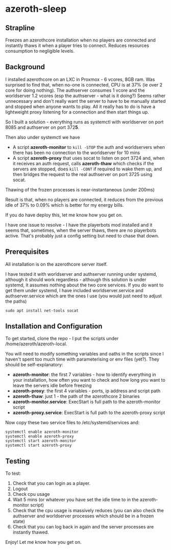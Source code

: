# azeroth-sleep

## Strapline
Freezes an azerothcore installation when no players are connected and instantly thaws it when a player tries to connect. Reduces resources consumption to negligible levels.

## Background
I installed azerothcore on an LXC in Proxmox - 6 vcores, 8GB ram. Was surprised to find that, when no-one is connected, CPU is at 37% (ie over 2 core for doing nothing). The authserver consumes 1 vcore and the worldserver 1.2 vcores (esp the authserver - what is it doing?) Seems rather unnecessary and don't really want the server to have to be manually started and stopped when anyone wants to play. All it really has to do is have a lightweight proxy listening for a connection and then start things up.

So I built a solution - everything runs as systemctl with worldserver on port 8085 and authserver on port 372**5**.

Then also under systemctl we have

- A script **azeroth-monitor** to `kill -STOP` the auth and worldservers when there has been no connection to the worldserver for 10 mins
- A script **azeroth-proxy** that uses socat to listen on port 3724 and, when it receives an auth request, calls **azeroth-thaw** which checks if the servers are stopped, does `kill -CONT` if required to wake them up, and then bridges the request to the real authserver on port 3725 using socat.
    
Thawing of the frozen processes is near-instantaneous (under 200ms)

Result is that, when no players are connected, it reduces from the previous idle of 37% to 0.09% which is better for my energy bills.

If you do have deploy this, let me know how you get on.

I have one issue to resolve - I have the playerbots mod installed and it seems that, sometimes, when the server thaws, there are no playerbots active. That's probably just a config setting but need to chase that down.
## Prerequisites
All installation is on the azerothcore server itself.

I have tested it with worldserver and authserver running under systemd, although it should work regardless - although this solution is under systemd, it assumes nothing about the two core services. If you do want to get them under systemd, I have included worldserver.service and authserver.service which are the ones I use (you would just need to adjust the paths)

```
sudo apt install net-tools socat
```
## Installation and Configuration
To get started, clone the repo - I put the scripts under /home/azeroth/azeroth-local.

You will need to modify something variables and oaths in the scripts since I haven't spent too much time with parameterising or env files (yet?). They should be self-explanatory:
- **azeroth-monitor**: the first 7 variables - how to identify everything in your installation, how often you want to check and how long you want to leave the servers idle before freezing
- **azeroth-proxy**: the first 4 variables - ports, ip address and script path
- **azeroth-thaw**:  just 1 - the path of the azerothcore 2  binaries
- **azeroth-monitor.service**: ExecStart is full path to the azeroth-monitor script
- **azeroth-proxy.service**: ExecStart is full path to the azeroth-proxy script

Now copy these two service files to /etc/systemd/services and:
```
systemctl enable azeroth-monitor
systemctl enable azeroth-proxy
systemctl start azeroth-monitor
systemctl start azeroth-proxy
```
## Testing
To test:
1. Check that you can login as a player.
2. Logout
3. Check cpu usage
4. Wait 5 mins (or whatever you have set the idle time to in the azeroth-monitor script)
5. Check that the cpu usage is massively reduces (you can also check the authserver and worldserver processes which should be in a frozen state)
6. Check that you can log back in again and the server processes are instantly thawed.

Enjoy! Let me know how you get on.
